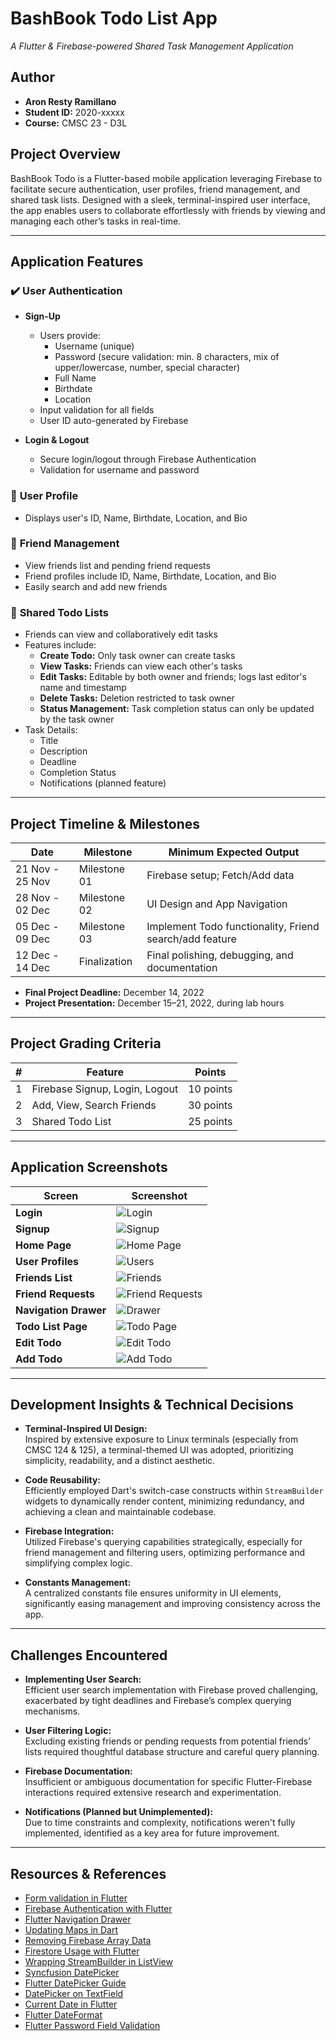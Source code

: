# BashBook Todo List App
*A Flutter & Firebase-powered Shared Task Management Application*

## Author
- **Aron Resty Ramillano**  
- **Student ID:** 2020-xxxxx 
- **Course:** CMSC 23 - D3L  

## Project Overview
BashBook Todo is a Flutter-based mobile application leveraging Firebase to facilitate secure authentication, user profiles, friend management, and shared task lists. Designed with a sleek, terminal-inspired user interface, the app enables users to collaborate effortlessly with friends by viewing and managing each other’s tasks in real-time.

---

## Application Features

### ✔️ **User Authentication**
- **Sign-Up**
  - Users provide:
    - Username (unique)
    - Password (secure validation: min. 8 characters, mix of upper/lowercase, number, special character)
    - Full Name
    - Birthdate
    - Location
  - Input validation for all fields
  - User ID auto-generated by Firebase

- **Login & Logout**
  - Secure login/logout through Firebase Authentication
  - Validation for username and password

### 👤 **User Profile**
- Displays user's ID, Name, Birthdate, Location, and Bio

### 🤝 **Friend Management**
- View friends list and pending friend requests
- Friend profiles include ID, Name, Birthdate, Location, and Bio
- Easily search and add new friends

### 📌 **Shared Todo Lists**
- Friends can view and collaboratively edit tasks
- Features include:
  - **Create Todo:** Only task owner can create tasks
  - **View Tasks:** Friends can view each other's tasks
  - **Edit Tasks:** Editable by both owner and friends; logs last editor's name and timestamp
  - **Delete Tasks:** Deletion restricted to task owner
  - **Status Management:** Task completion status can only be updated by the task owner
- Task Details:
  - Title
  - Description
  - Deadline
  - Completion Status
  - Notifications (planned feature)

---

## Project Timeline & Milestones

| Date             | Milestone    | Minimum Expected Output                                 |
|------------------|--------------|---------------------------------------------------------|
| 21 Nov - 25 Nov  | Milestone 01 | Firebase setup; Fetch/Add data                          |
| 28 Nov - 02 Dec  | Milestone 02 | UI Design and App Navigation                            |
| 05 Dec - 09 Dec  | Milestone 03 | Implement Todo functionality, Friend search/add feature |
| 12 Dec - 14 Dec  | Finalization | Final polishing, debugging, and documentation           |

- **Final Project Deadline:** December 14, 2022
- **Project Presentation:** December 15–21, 2022, during lab hours

---

## Project Grading Criteria

| # | Feature                                | Points       |
|---|----------------------------------------|--------------|
| 1 | Firebase Signup, Login, Logout         | 10 points    |
| 2 | Add, View, Search Friends              | 30 points    |
| 3 | Shared Todo List                       | 25 points    |

---

## Application Screenshots

| Screen                 | Screenshot                 |
|------------------------|----------------------------|
| **Login**              | ![Login](./screenshots/login.png)                     |
| **Signup**             | ![Signup](./screenshots/signup.png)                   |
| **Home Page**          | ![Home Page](./screenshots/homepage.png)              |
| **User Profiles**      | ![Users](./screenshots/users.png)                     |
| **Friends List**       | ![Friends](./screenshots/friends.png)                 |
| **Friend Requests**    | ![Friend Requests](./screenshots/friendrequest.png)   |
| **Navigation Drawer**  | ![Drawer](./screenshots/drawer.png)                   |
| **Todo List Page**     | ![Todo Page](./screenshots/todopage.png)              |
| **Edit Todo**          | ![Edit Todo](./screenshots/todoedit.png)              |
| **Add Todo**           | ![Add Todo](./screenshots/todoadd.png)                |

---

## Development Insights & Technical Decisions

- **Terminal-Inspired UI Design:**  
  Inspired by extensive exposure to Linux terminals (especially from CMSC 124 & 125), a terminal-themed UI was adopted, prioritizing simplicity, readability, and a distinct aesthetic.

- **Code Reusability:**  
  Efficiently employed Dart's switch-case constructs within `StreamBuilder` widgets to dynamically render content, minimizing redundancy, and achieving a clean and maintainable codebase.

- **Firebase Integration:**  
  Utilized Firebase's querying capabilities strategically, especially for friend management and filtering users, optimizing performance and simplifying complex logic.

- **Constants Management:**  
  A centralized constants file ensures uniformity in UI elements, significantly easing management and improving consistency across the app.

---

## Challenges Encountered

- **Implementing User Search:**  
  Efficient user search implementation with Firebase proved challenging, exacerbated by tight deadlines and Firebase’s complex querying mechanisms.

- **User Filtering Logic:**  
  Excluding existing friends or pending requests from potential friends’ lists required thoughtful database structure and careful query planning.

- **Firebase Documentation:**  
  Insufficient or ambiguous documentation for specific Flutter-Firebase interactions required extensive research and experimentation.

- **Notifications (Planned but Unimplemented):**  
  Due to time constraints and complexity, notifications weren't fully implemented, identified as a key area for future improvement.

---

## Resources & References

- [Form validation in Flutter](https://www.topcoder.com/thrive/articles/form-validation-in-flutter)
- [Firebase Authentication with Flutter](https://firebase.flutter.dev/docs/auth/usage/)
- [Flutter Navigation Drawer](https://blog.logrocket.com/how-to-add-navigation-drawer-flutter/)
- [Updating Maps in Dart](https://www.kindacode.com/snippet/dart-how-to-update-a-map/)
- [Removing Firebase Array Data](https://stackoverflow.com/questions/59268817/flutter-how-to-remove-a-specific-array-data-in-firebase)
- [Firestore Usage with Flutter](https://firebase.flutter.dev/docs/firestore/usage/)
- [Wrapping StreamBuilder in ListView](https://stackoverflow.com/questions/51400549/how-to-wrap-a-streambuilder-class-with-a-column-or-listview-class-in-flutter)
- [Syncfusion DatePicker](https://pub.dev/packages/syncfusion_flutter_datepicker)
- [Flutter DatePicker Guide](https://mobikul.com/date-picker-in-flutter/)
- [DatePicker on TextField](https://www.fluttercampus.com/guide/39/how-to-show-date-picker-on-textfield-tap-and-get-formatted-date/)
- [Current Date in Flutter](https://devsheet.com/how-to-get-current-date-in-flutter-dart/)
- [Flutter DateFormat](https://api.flutter.dev/flutter/intl/DateFormat-class.html)
- [Flutter Password Field Validation](https://stackoverflow.com/questions/56253787/how-to-handle-textfield-validation-in-password-in-flutter)